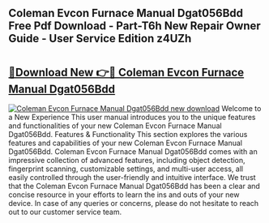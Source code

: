 ## Coleman Evcon Furnace Manual Dgat056Bdd Free Pdf Download - Part-T6h New Repair Owner Guide - User Service Edition z4UZh

# <h2><a href="http://bc83198.oget.top/?id=Coleman+Evcon+Furnace+Manual+Dgat056Bdd">🔗Download New 👉🔴 Coleman Evcon Furnace Manual Dgat056Bdd</a></h2>

[![Coleman Evcon Furnace Manual Dgat056Bdd new download](https://i.imgur.com/5g1atiW.png)](http://bc83198.oget.top/?id=Coleman+Evcon+Furnace+Manual+Dgat056Bdd)
Welcome to a New Experience This user manual introduces you to the unique features and functionalities of your new Coleman Evcon Furnace Manual Dgat056Bdd. Features & Functionality This section explores the various features and capabilities of your new Coleman Evcon Furnace Manual Dgat056Bdd. Coleman Evcon Furnace Manual Dgat056Bdd comes with an impressive collection of advanced features, including object detection, fingerprint scanning, customizable settings, and multi-user access, all easily controlled through the user-friendly and intuitive interface. We trust that the Coleman Evcon Furnace Manual Dgat056Bdd has been a clear and concise resource in your efforts to learn the ins and outs of your new device. In case of any queries or concerns, please do not hesitate to reach out to our customer service team.
